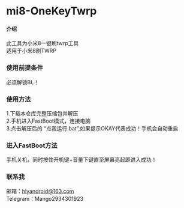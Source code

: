 # mi8-OneKeyTwrp

#### 介绍
此工具为小米8一键刷twrp工具<br>
适用于小米8刷TWRP

### 使用前提条件
必须解锁BL！

### 使用方法
1.下载本仓库完整压缩包并解压<br>
2.手机进入FastBoot模式，连接电脑<br>
3.点击解压后的 “点我运行.bat”,如果提示OKAY代表成功！手机会自动重启

### 进入FastBoot方法
手机关机，同时按住开机键+音量下键直至屏幕亮起即进入成功！

### 联系我
邮箱：hlyandroid@163.com<br>
Telegram：Mango2934301923